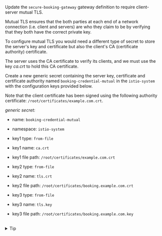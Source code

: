 Update the `secure-booking-gateway` gateway definition to require client-server mutual TLS.

Mutual TLS ensures that the both parties at each end of a network connection (i.e. client and servers)
are who they claim to be by verifying that they both have the correct private key.

To configure mutual TLS you would need a different type of secret to store the server's key and certificate but also
the client's CA (certificate authority) certificate.

The server uses the CA certificate to verify its clients, and we must use the key *ca.crt* to hold this CA certificate.

Create a new generic secret containing the server key, certificate and certificate authority
named `booking-credential-mutual` in the `istio-system` with the configuration keys provided below.

Note that the client certificate has been signed using the following
authority certificate: `/root/certificates/example.com.crt`.

*generic secret:*
* name: `booking-credential-mutual`
* namespace: `istio-system`

* key1 type: `from-file`
* key1 name: `ca.crt`
* key1 file path: `/root/certificates/example.com.crt`

* key2 type: `from-file`
* key2 name: `tls.crt`
* key2 file path: `/root/certificates/booking.example.com.crt`

* key3 type: `from-file`
* key3 name: `tls.key`
* key3 file path: `/root/certificates/booking.example.com.key`


<br>
<details><summary>Tip</summary>

```plain
kubectl create -n istio-system secret generic booking-credential-mutual \
  --from-file=tls.key=//TODO \
  --from-file=tls.crt=//TODO \
  --from-file=ca.crt=//TODO
```{{copy}}
</details>

<br>
<details><summary>Solution</summary>

```plain
kubectl create -n istio-system secret generic booking-credential-mutual \
  --from-file=tls.key=/root/certificates/booking.example.com.key \
  --from-file=tls.crt=/root/certificates/booking.example.com.crt \
  --from-file=ca.crt=/root/certificates/example.com.crt
```{{exec}}
</details>

